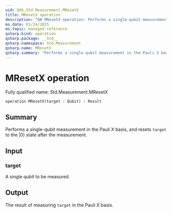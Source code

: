 ```yaml
---
uid: Qdk.Std.Measurement.MResetX
title: MResetX operation
description: "Q# MResetX operation: Performs a single-qubit measurement in the Pauli X basis, and resets `target` to the |0⟩ state after the measurement."
ms.date: 01/24/2025
ms.topic: managed-reference
qsharp.kind: operation
qsharp.package: __Std__
qsharp.namespace: Std.Measurement
qsharp.name: MResetX
qsharp.summary: "Performs a single-qubit measurement in the Pauli X basis, and resets `target` to the |0⟩ state after the measurement."
---
```


# MResetX operation

Fully qualified name: Std.Measurement.MResetX

```qsharp
operation MResetX(target : Qubit) : Result
```

## Summary
Performs a single-qubit measurement in the Pauli X basis,
and resets `target` to the |0⟩ state after the measurement.

## Input
### target
A single qubit to be measured.

## Output
The result of measuring `target` in the Pauli X basis.
